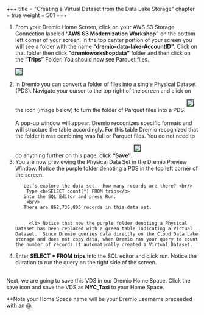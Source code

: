 +++
title = "Creating a Virtual Dataset from the Data Lake Storage"
chapter = true
weight = 501
+++

<div style="text-align: left">
    
<ol>
       <li> From your Dremio Home Screen, click on your AWS S3 Storage Connection labeled <b>“AWS S3 Modernization Workshop”</b>  on the bottom left corner of your screen.  In the top center portion of your screen you will see a folder with the name <b>“dremio-data-lake-AccountID”</b>. Click on that folder then click <b>"dremioworkshopdata"</b>  folder and then click on the <b>“Trips”</b> Folder.  You should now see Parquet files.  
       
</li>
        <img src="../../images/dremio30.png" style="margin:15px 0px; border:1px solid black"/>
<li>
       In Dremio you can convert a folder of files into a single Physical Dataset (PDS).  Navigate your cursor to the top right of the screen and click on the  icon (image below) to turn the folder of Parquet files into a PDS.
        <img src="../../images/dremio32.png" style="margin:15px 0px; border:1px solid black"/>

</li>
<br/>
A pop-up window will appear.  Dremio recognizes specific formats and will structure the table accordingly.  For this table Dremio recognized that the folder it was combining was full or Parquet files.  You do not need to do anything further on this page, click <b>“Save”</b>.
        <img src="../../images/dremio31.png" style="margin:15px 0px; border:1px solid black"/>
        <li> You are now previewing the Physical Data Set in the Dremio Preview Window.  Notice the purple folder denoting a PDS in the top left corner of the screen. 
       
</li>
    
       Let’s explore the data set.  How many records are there? <br/>
        Type <b>SELECT count(*) FROM trips</b>
       into the SQL Editor and press Run. 
        <br/>
       There are 862,736,805 records in this data set.  

        
         <li> Notice that now the purple folder denoting a Physical Dataset has been replaced with a green table indicating a Virtual Dataset.  Since Dremio queries data directly on the Cloud Data Lake storage and does not copy data, when Dremio ran your query to count the number of records it automatically created a Virtual Dataset.  
 </li>
 <li> Enter <b>SELECT * FROM trips</b> into the SQL editor and click run. Notice the duration to run the query on the right side of the screen.  
      
</li>
</ol>
 <br/>
Next, we are going to save this VDS in our Dremio Home Space. Click the  save icon and save the VDS as <b>NYC_Taxi</b> to your Home Space. 
 <br/>

**Note your Home Space name will be your Dremio username preceeded with an @.  
  

       
    
</div>
